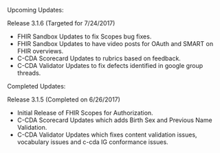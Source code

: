 
Upcoming Updates:

Release 3.1.6 (Targeted for 7/24/2017)
* FHIR Sandbox Updates to fix Scopes bug fixes.
* FHIR Sandbox Updates to have video posts for OAuth and SMART on FHIR overviews. 
* C-CDA Scorecard Updates to rubrics based on feedback.
* C-CDA Validator Updates to fix defects identified in google group threads.

Completed Updates:

Release 3.1.5 (Completed on 6/26/2017)
* Initial Release of FHIR Scopes for Authorization.
* C-CDA Scorecard Updates which adds Birth Sex and Previous Name Validation.
* C-CDA Validator Updates which fixes content validation issues, vocabulary issues and c-cda IG conformance issues.
